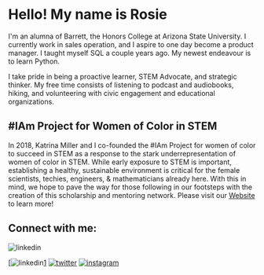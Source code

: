 # Hello! My name is Rosie

I'm an alumna of Barrett, the Honors College at Arizona State University. I currently work in sales operation, and I aspire to one day become a product manager. I taught myself SQL a couple years ago. My newest endeavour is to learn Python.

I take pride in being a proactive learner, STEM Advocate, and strategic thinker. My free time consists of listening to podcast and audiobooks, hiking, and volunteering with civic engagement and educational organizations.

## #IAm Project for Women of Color in STEM
In 2018, Katrina Miller and I co-founded the #IAm Project for women of color to succeed in STEM as a response to the stark underrepresentation of women of color in STEM. While early exposure to STEM is important, establishing a healthy, sustainable environment is critical for the female scientists, techies, engineers, & mathematicians already here. With this in mind, we hope to pave the way for those following in our footsteps with the creation of this scholarship and mentoring network. Please visit our [Website](http://www.iamstemproject.org) to learn more!

## Connect with me:
![linkedin](linkedin.png)

[![linkedin][1.1][1]
[![twitter][2.1]][2]
[![instagram][3.1]][3]

<!-- icons-->
[1.1]: linkedin.png
[2.1]: twitter.png
[3.1]: instagram.png 


<!-- links-->

[1]: http://www.linkedin.com/in/rhernandezgonzalez
[2]: http://www.twitter.com/rrosiehernandez
[3]: https://www.instagram.com/iamstemproject
<!-- end -->
